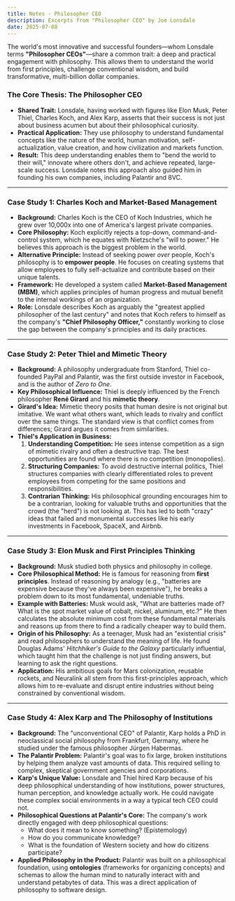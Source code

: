 ```yaml
---
title: Notes - Philosopher CEO
description: Excerpts from "Philosopher CEO" by Joe Lonsdale
date: 2025-07-08
---
```



The world's most innovative and successful founders—whom Lonsdale terms **"Philosopher CEOs"**—share a common trait: a deep and practical engagement with philosophy. This allows them to understand the world from first principles, challenge conventional wisdom, and build transformative, multi-billion dollar companies.

### **The Core Thesis: The Philosopher CEO**

*   **Shared Trait:** Lonsdale, having worked with figures like Elon Musk, Peter Thiel, Charles Koch, and Alex Karp, asserts that their success is not just about business acumen but about their philosophical curiosity.
*   **Practical Application:** They use philosophy to understand fundamental concepts like the nature of the world, human motivation, self-actualization, value creation, and how civilization and markets function.
*   **Result:** This deep understanding enables them to "bend the world to their will," innovate where others don't, and achieve repeated, large-scale success. Lonsdale notes this approach also guided him in founding his own companies, including Palantir and 8VC.

---

### **Case Study 1: Charles Koch and Market-Based Management**

*   **Background:** Charles Koch is the CEO of Koch Industries, which he grew over 10,000x into one of America's largest private companies.
*   **Core Philosophy:** Koch explicitly rejects a top-down, command-and-control system, which he equates with Nietzsche's "will to power." He believes this approach is the biggest problem in the world.
*   **Alternative Principle:** Instead of seeking power *over* people, Koch's philosophy is to **empower people**. He focuses on creating systems that allow employees to fully self-actualize and contribute based on their unique talents.
*   **Framework:** He developed a system called **Market-Based Management (MBM)**, which applies principles of human progress and mutual benefit to the internal workings of an organization.
*   **Role:** Lonsdale describes Koch as arguably the "greatest applied philosopher of the last century" and notes that Koch refers to himself as the company's **"Chief Philosophy Officer,"** constantly working to close the gap between the company's principles and its daily practices.

---

### **Case Study 2: Peter Thiel and Mimetic Theory**

*   **Background:** A philosophy undergraduate from Stanford, Thiel co-founded PayPal and Palantir, was the first outside investor in Facebook, and is the author of *Zero to One*.
*   **Key Philosophical Influence:** Thiel is deeply influenced by the French philosopher **René Girard** and his **mimetic theory**.
*   **Girard's Idea:** Mimetic theory posits that human desire is not original but imitative. We want what others want, which leads to rivalry and conflict over the same things. The standard view is that conflict comes from differences; Girard argues it comes from similarities.
*   **Thiel's Application in Business:**
    1.  **Understanding Competition:** He sees intense competition as a sign of mimetic rivalry and often a destructive trap. The best opportunities are found where there is no competition (monopolies).
    2.  **Structuring Companies:** To avoid destructive internal politics, Thiel structures companies with clearly differentiated roles to prevent employees from competing for the same positions and responsibilities.
    3.  **Contrarian Thinking:** His philosophical grounding encourages him to be a contrarian, looking for valuable truths and opportunities that the crowd (the "herd") is not looking at. This has led to both "crazy" ideas that failed and monumental successes like his early investments in Facebook, SpaceX, and Airbnb.

---

### **Case Study 3: Elon Musk and First Principles Thinking**

*   **Background:** Musk studied both physics and philosophy in college.
*   **Core Philosophical Method:** He is famous for reasoning from **first principles**. Instead of reasoning by analogy (e.g., "batteries are expensive because they've always been expensive"), he breaks a problem down to its most fundamental, undeniable truths.
*   **Example with Batteries:** Musk would ask, "What are batteries made of? What is the spot market value of cobalt, nickel, aluminum, etc.?" He then calculates the absolute minimum cost from these fundamental materials and reasons up from there to find a radically cheaper way to build them.
*   **Origin of his Philosophy:** As a teenager, Musk had an "existential crisis" and read philosophers to understand the meaning of life. He found Douglas Adams' *Hitchhiker's Guide to the Galaxy* particularly influential, which taught him that the challenge is not just finding answers, but learning to ask the right questions.
*   **Application:** His ambitious goals for Mars colonization, reusable rockets, and Neuralink all stem from this first-principles approach, which allows him to re-evaluate and disrupt entire industries without being constrained by conventional wisdom.

---

### **Case Study 4: Alex Karp and The Philosophy of Institutions**

*   **Background:** The "unconventional CEO" of Palantir, Karp holds a PhD in neoclassical social philosophy from Frankfurt, Germany, where he studied under the famous philosopher Jürgen Habermas.
*   **The Palantir Problem:** Palantir's goal was to fix large, broken institutions by helping them analyze vast amounts of data. This required selling to complex, skeptical government agencies and corporations.
*   **Karp's Unique Value:** Lonsdale and Thiel hired Karp because of his deep philosophical understanding of how institutions, power structures, human perception, and knowledge actually work. He could navigate these complex social environments in a way a typical tech CEO could not.
*   **Philosophical Questions at Palantir's Core:** The company's work directly engaged with deep philosophical questions:
    *   What does it mean to know something? (Epistemology)
    *   How do you communicate knowledge?
    *   What is the foundation of Western society and how do citizens participate?
*   **Applied Philosophy in the Product:** Palantir was built on a philosophical foundation, using **ontologies** (frameworks for organizing concepts) and schemas to allow the human mind to naturally interact with and understand petabytes of data. This was a direct application of philosophy to software design.
